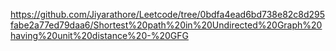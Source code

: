 https://github.com/Jiyarathore/Leetcode/tree/0bdfa4ead6bd738e82c8d295fabe2a77ed79daa6/Shortest%20path%20in%20Undirected%20Graph%20having%20unit%20distance%20-%20GFG
